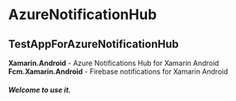 # AzureNotificationHub

## TestAppForAzureNotificationHub

**Xamarin.Android** - Azure Notifications Hub for Xamarin Android
**Fcm.Xamarin.Android** - Firebase notifications for Xamarin Android

##### Welcome to use it.